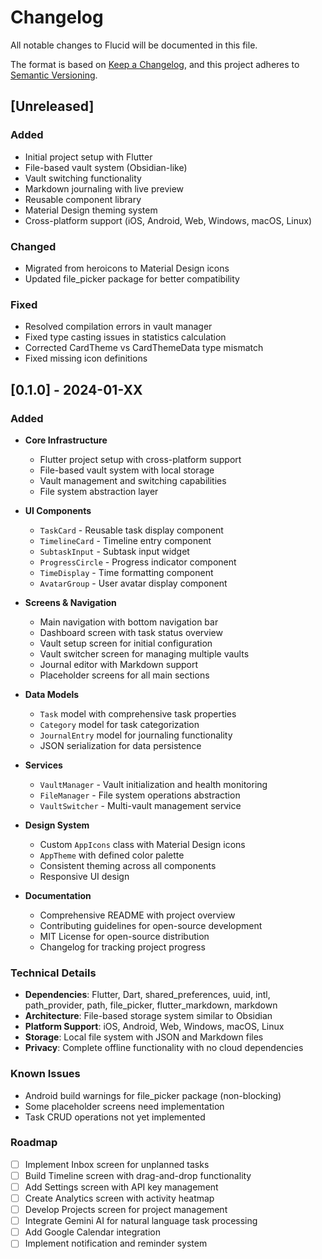 # Changelog

All notable changes to Flucid will be documented in this file.

The format is based on [Keep a Changelog](https://keepachangelog.com/en/1.0.0/),
and this project adheres to [Semantic Versioning](https://semver.org/spec/v2.0.0.html).

## [Unreleased]

### Added
- Initial project setup with Flutter
- File-based vault system (Obsidian-like)
- Vault switching functionality
- Markdown journaling with live preview
- Reusable component library
- Material Design theming system
- Cross-platform support (iOS, Android, Web, Windows, macOS, Linux)

### Changed
- Migrated from heroicons to Material Design icons
- Updated file_picker package for better compatibility

### Fixed
- Resolved compilation errors in vault manager
- Fixed type casting issues in statistics calculation
- Corrected CardTheme vs CardThemeData type mismatch
- Fixed missing icon definitions

## [0.1.0] - 2024-01-XX

### Added
- **Core Infrastructure**
  - Flutter project setup with cross-platform support
  - File-based vault system with local storage
  - Vault management and switching capabilities
  - File system abstraction layer

- **UI Components**
  - `TaskCard` - Reusable task display component
  - `TimelineCard` - Timeline entry component
  - `SubtaskInput` - Subtask input widget
  - `ProgressCircle` - Progress indicator component
  - `TimeDisplay` - Time formatting component
  - `AvatarGroup` - User avatar display component

- **Screens & Navigation**
  - Main navigation with bottom navigation bar
  - Dashboard screen with task status overview
  - Vault setup screen for initial configuration
  - Vault switcher screen for managing multiple vaults
  - Journal editor with Markdown support
  - Placeholder screens for all main sections

- **Data Models**
  - `Task` model with comprehensive task properties
  - `Category` model for task categorization
  - `JournalEntry` model for journaling functionality
  - JSON serialization for data persistence

- **Services**
  - `VaultManager` - Vault initialization and health monitoring
  - `FileManager` - File system operations abstraction
  - `VaultSwitcher` - Multi-vault management service

- **Design System**
  - Custom `AppIcons` class with Material Design icons
  - `AppTheme` with defined color palette
  - Consistent theming across all components
  - Responsive UI design

- **Documentation**
  - Comprehensive README with project overview
  - Contributing guidelines for open-source development
  - MIT License for open-source distribution
  - Changelog for tracking project progress

### Technical Details
- **Dependencies**: Flutter, Dart, shared_preferences, uuid, intl, path_provider, path, file_picker, flutter_markdown, markdown
- **Architecture**: File-based storage system similar to Obsidian
- **Platform Support**: iOS, Android, Web, Windows, macOS, Linux
- **Storage**: Local file system with JSON and Markdown files
- **Privacy**: Complete offline functionality with no cloud dependencies

### Known Issues
- Android build warnings for file_picker package (non-blocking)
- Some placeholder screens need implementation
- Task CRUD operations not yet implemented

### Roadmap
- [ ] Implement Inbox screen for unplanned tasks
- [ ] Build Timeline screen with drag-and-drop functionality
- [ ] Add Settings screen with API key management
- [ ] Create Analytics screen with activity heatmap
- [ ] Develop Projects screen for project management
- [ ] Integrate Gemini AI for natural language task processing
- [ ] Add Google Calendar integration
- [ ] Implement notification and reminder system
